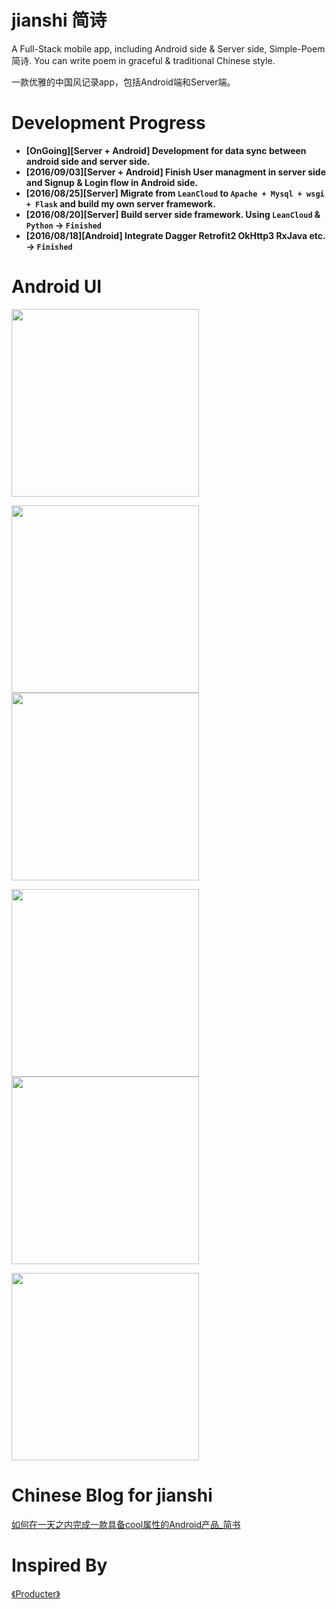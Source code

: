 #  jianshi 简诗

A Full-Stack mobile app, including Android side & Server side, Simple-Poem 简诗. You can write poem in graceful & traditional Chinese style.

一款优雅的中国风记录app，包括Android端和Server端。

# Development Progress
- __[OnGoing][Server + Android] Development for data sync between android side and server side.__
- __[2016/09/03][Server + Android] Finish User managment in server side and Signup & Login flow in Android side.__ 
- __[2016/08/25][Server] Migrate from `LeanCloud` to `Apache + Mysql + wsgi + Flask` and build my own server framework.__ 
- __[2016/08/20][Server] Build server side framework. Using `LeanCloud` & `Python`  -> `Finished`__ 
- __[2016/08/18][Android] Integrate Dagger Retrofit2 OkHttp3 RxJava etc.   -> `Finished`__ 


# Android UI 
<img src="http://upload-images.jianshu.io/upload_images/281665-ed11aa9d8f7377a5.png?imageMogr2/auto-orient/strip%7CimageView2/2/w/1240" width="300">

<img src="http://upload-images.jianshu.io/upload_images/281665-b5c44e9042697e93.png?imageMogr2/auto-orient/strip%7CimageView2/2/w/1240" width="300">     <img src="http://upload-images.jianshu.io/upload_images/281665-f98e1cca5777b4fd.png?imageMogr2/auto-orient/strip%7CimageView2/2/w/1240" width="300">

<img src="http://upload-images.jianshu.io/upload_images/281665-a59a0c3ae2e2af04.png?imageMogr2/auto-orient/strip%7CimageView2/2/w/1240" width="300">     <img src="http://upload-images.jianshu.io/upload_images/281665-c7ccd78dc26f20c5.png?imageMogr2/auto-orient/strip%7CimageView2/2/w/1240" width="300">

<img src="http://upload-images.jianshu.io/upload_images/281665-7e84e4a43d3f7e84.png?imageMogr2/auto-orient/strip%7CimageView2/2/w/1240" width="300">


# Chinese Blog for jianshi

[如何在一天之内完成一款具备cool属性的Android产品_简书](http://www.jianshu.com/p/cf496fc408b2)


# Inspired By
[《Producter》](http://producter.io/)
